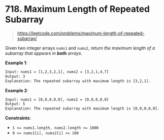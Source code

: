# 718. Maximum Length of Repeated Subarray

> <https://leetcode.com/problems/maximum-length-of-repeated-subarray/>

Given two integer arrays `nums1` and `nums2`, return *the maximum length of a
subarray that appears in **both** arrays*.

**Example 1**:

```txt
Input: nums1 = [1,2,3,2,1], nums2 = [3,2,1,4,7]
Output: 3
Explanation: The repeated subarray with maximum length is [3,2,1].
```

**Example 2**:

```txt
Input: nums1 = [0,0,0,0,0], nums2 = [0,0,0,0,0]
Output: 5
Explanation: The repeated subarray with maximum length is [0,0,0,0,0].
```

**Constraints**:

- `1 <= nums1.length, nums2.length <= 1000`
- `0 <= nums1[i], nums2[i] <= 100`
